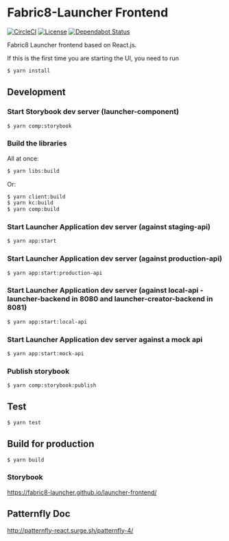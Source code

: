 Fabric8-Launcher Frontend
=========================

[![CircleCI](https://circleci.com/gh/fabric8-launcher/launcher-frontend.svg?style=svg)](https://circleci.com/gh/fabric8-launcher/launcher-frontend)
[![License](https://img.shields.io/:license-Apache2-blue.svg)](http://www.apache.org/licenses/LICENSE-2.0)
[![Dependabot Status](https://api.dependabot.com/badges/status?host=github&identifier=72209295)](https://dependabot.com)

Fabric8 Launcher frontend based on React.js.

If this is the first time you are starting the UI, you need to run

```bash
$ yarn install
```

## Development

### Start Storybook dev server (launcher-component)
```bash
$ yarn comp:storybook
```

### Build the libraries
All at once:
```bash
$ yarn libs:build
```

Or:
```bash
$ yarn client:build
$ yarn kc:build
$ yarn comp:build
```


### Start Launcher Application dev server (against staging-api)
```bash
$ yarn app:start
```

### Start Launcher Application dev server (against production-api)
```bash
$ yarn app:start:production-api
```

### Start Launcher Application dev server (against local-api - launcher-backend in 8080 and launcher-creator-backend in 8081)
```bash
$ yarn app:start:local-api
```

### Start Launcher Application dev server against a mock api
```bash
$ yarn app:start:mock-api
```

### Publish storybook
```bash
$ yarn comp:storybook:publish
```

## Test

```bash
$ yarn test
```

## Build for production

```bash
$ yarn build
```

### Storybook
https://fabric8-launcher.github.io/launcher-frontend/

## Patternfly Doc
http://patternfly-react.surge.sh/patternfly-4/
